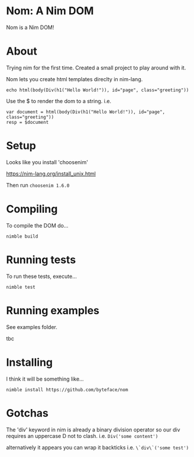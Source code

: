 # Nom: A Nim DOM

Nom is a Nim DOM!

# About

Trying nim for the first time. Created a small project to play around with it.

Nom lets you create html templates direclty in nim-lang.

```
echo html(body(Div(h1("Hello World!")), id="page", class="greeting"))
```

Use the $ to render the dom to a string. i.e.

```
var document = html(body(Div(h1("Hello World!")), id="page", class="greeting"))
resp = $document
```

# Setup

Looks like you install 'choosenim'

https://nim-lang.org/install_unix.html

Then run ```choosenim 1.6.0```

# Compiling

To compile the DOM do...

```
nimble build
```

# Running tests

To run these tests, execute...

```
nimble test
```

# Running examples

See examples folder.

tbc

# Installing

I think it will be something like...

```
nimble install https://github.com/byteface/nom
```

# Gotchas

The 'div' keyword in nim is already a binary division operator so our div requires an uppercase D not to clash. i.e. ```Div('some content')```

alternatively it appears you can wrap it backticks i.e. ```\`div\`('some test')```